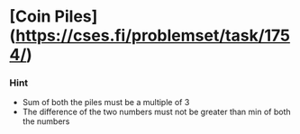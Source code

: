 # [Coin Piles] (https://cses.fi/problemset/task/1754/)
### Hint
* Sum of both the piles must be a multiple of 3
* The difference of the two numbers must not be greater than min of both the numbers
